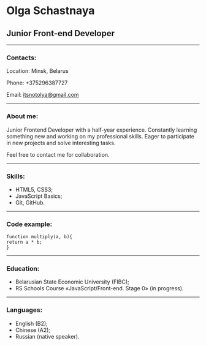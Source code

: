 # Olga Schastnaya 
## Junior Front-end Developer 
*****
### Contacts:
Location: Minsk, Belarus

Phone: +375296387727

Email: itsnotolya@gmail.com
*****
### About me:
Junior Frontend Developer with a half-year experience. Constantly learning something new and working on my professional skills. Eager to participate in new projects and solve interesting tasks. 

Feel free to contact me for collaboration.
*****
### Skills:
* HTML5, CSS3;
* JavaScript Basics;
* Git, GitHub.
*****
### Code example:
```
function multiply(a, b){
return a * b;
}
```
*****
### Education:
* Belarusian State Economic University (FIBC);
* RS Schools Course «JavaScript/Front-end. Stage 0» (in progress).
*****
### Languages:
* English (B2);
* Chinese (A2);
* Russian (native speaker).
